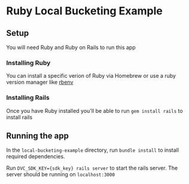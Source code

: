 # Ruby Local Bucketing Example

## Setup

You will need Ruby and Ruby on Rails to run this app

### Installing Ruby

You can install a specific verion of Ruby via Homebrew or use a ruby version manager like [rbenv](https://github.com/rbenv/rbenv)

### Installing Rails

Once you have Ruby installed you'll be able to run `gem install rails` to install rails

## Running the app

In the `local-bucketing-example` directory, run `bundle install` to install required dependencies.

Run `DVC_SDK_KEY={sdk_key} rails server` to start the rails server. The server should be running on `localhost:3000`
